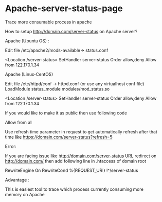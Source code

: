 # Apache-server-status-page

Trace more consumable process in apache

How to setup http://domain.com/server-status on Apache server?

Apache (Ubuntu OS) :

Edit file /etc/apache2/mods-available-> status.conf

<Location /server-status>
SetHandler server-status
Order allow,deny
Allow from 122.170.1.34
</Location>

Apache (Linux-CentOS)

Edit file /etc/httpd/conf -> httpd.conf (or use any virtualhost conf file)
LoadModule status_module modules/mod_status.so 

<Location /server-status> 
SetHandler server-status 
Order allow,deny 
Allow from 122.170.1.34
</Location>     

If you would like to make it as public then use following code

Allow from all 

Use refresh time parameter in request to get automatically refresh after that time like https://domain.com/server-status?refresh=5

Error:

If you are facing issue like http://domain.com/server-status URL redirect on http://domain.com/ then add following line in .htaccess of domain root

RewriteEngine On
RewriteCond %{REQUEST_URI} !^/server-status

Advantage :

This is easiest tool to trace which process currently consuming more memory on Apache
